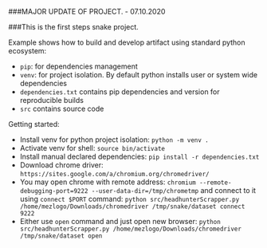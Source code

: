 ###MAJOR UPDATE OF PROJECT. - 07.10.2020

###This is the first steps snake project.

Example shows how to build and develop artifact using standard python ecosystem:
- `pip`: for dependencies management
- `venv`: for project isolation. By default python installs user or system wide dependencies
- `dependencies.txt` contains pip dependencies and version for reproducible builds
- `src` contains source code

Getting started:

- Install venv for python project isolation: `python -m venv .`
- Activate venv for shell: `source bin/activate`
- Install manual declared dependencies: `pip install -r dependencies.txt`
- Download chrome driver: `https://sites.google.com/a/chromium.org/chromedriver/`
- You may open chrome with remote address: `chromium --remote-debugging-port=9222 --user-data-dir=/tmp/chrometmp` and connect to it using `connect $PORT` command: `python src/headhunterScrapper.py /home/mezlogo/Downloads/chromedriver /tmp/snake/dataset connect 9222`
- Either use `open` command and just open new browser: `python src/headhunterScrapper.py /home/mezlogo/Downloads/chromedriver /tmp/snake/dataset open`



